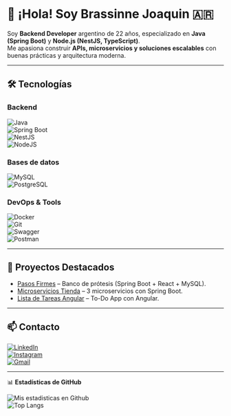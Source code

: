 # 👋 ¡Hola! Soy Brassinne Joaquin 🇦🇷  

Soy **Backend Developer** argentino de 22 años, especializado en **Java (Spring Boot)** y **Node.js (NestJS, TypeScript)**.  
Me apasiona construir **APIs, microservicios y soluciones escalables** con buenas prácticas y arquitectura moderna.  

---

## 🛠️ Tecnologías  

### Backend  
![Java](https://img.shields.io/badge/Java-%23ED8B00.svg?style=for-the-badge&logo=openjdk&logoColor=white)  
![Spring Boot](https://img.shields.io/badge/SpringBoot-%236DB33F.svg?style=for-the-badge&logo=springboot&logoColor=white)  
![NestJS](https://img.shields.io/badge/NestJS-E0234E.svg?style=for-the-badge&logo=nestjs&logoColor=white)  
![NodeJS](https://img.shields.io/badge/Node.js-43853D.svg?style=for-the-badge&logo=node.js&logoColor=white)  

### Bases de datos  
![MySQL](https://img.shields.io/badge/MySQL-005C84?style=for-the-badge&logo=mysql&logoColor=white)  
![PostgreSQL](https://img.shields.io/badge/PostgreSQL-316192?style=for-the-badge&logo=postgresql&logoColor=white)  

### DevOps & Tools  
![Docker](https://img.shields.io/badge/Docker-2496ED?style=for-the-badge&logo=docker&logoColor=white)  
![Git](https://img.shields.io/badge/Git-F05032.svg?style=for-the-badge&logo=git&logoColor=white)  
![Swagger](https://img.shields.io/badge/Swagger-85EA2D.svg?style=for-the-badge&logo=swagger&logoColor=black)  
![Postman](https://img.shields.io/badge/Postman-FF6C37.svg?style=for-the-badge&logo=postman&logoColor=white)  

---

## 🌟 Proyectos Destacados  

- [Pasos Firmes](https://pasos-deploy-front.vercel.app/login) – Banco de prótesis (Spring Boot + React + MySQL).  
- [Microservicios Tienda](https://github.com/joaquinBrassinne/final-tp-microservices) – 3 microservicios con Spring Boot.  
- [Lista de Tareas Angular](https://github.com/joaquinBrassinne/lista_tareas_Angular) – To-Do App con Angular.  

---

## 📫 Contacto  

[![LinkedIn](https://img.shields.io/badge/LinkedIn-0A66C2?style=for-the-badge&logo=linkedin&logoColor=white)](https://www.linkedin.com/in/joaquin-brassinne-736a2b27b/)  
[![Instagram](https://img.shields.io/badge/Instagram-E4405F?style=for-the-badge&logo=instagram&logoColor=white)](https://www.instagram.com/joaquin_brassinne/)  
[![Gmail](https://img.shields.io/badge/Gmail-D14836?style=for-the-badge&logo=gmail&logoColor=white)](mailto:joakobrassinne@gmail.com)  

---

📊 **Estadísticas de GitHub**  

![Mis estadisticas en Github](https://github-readme-stats.vercel.app/api?username=joaquinbrassinne&show_icons=true&theme=radical)  
![Top Langs](https://github-readme-stats.vercel.app/api/top-langs/?username=joaquinbrassinne&layout=compact&theme=radical)  
